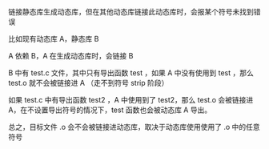 链接静态库生成动态库，但在其他动态库链接此动态库时，会报某个符号未找到错误



比如现有动态库 A，静态库 B

A 依赖 B，A 在生成动态库时，会链接 B

B 中有 test.c 文件，其中只有导出函数 test ，如果 A 中没有使用到 test ，那么 test.o 就不会被链接进 A （走不到符号 strip 阶段）

如果 test.c 中有导出函数 test2 ，A 中使用到了 test2，那么  test.o 会被链接进 A，在不设置导出符号的情况下，test 函数也会被动态库 A 导出。

总之，目标文件 .o 会不会被链接进动态库，取决于动态库使用使用了 .o 中的任意符号

